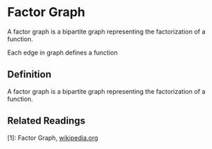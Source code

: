 # Factor Graph

A factor graph is a bipartite graph representing the factorization of a function.

Each edge in graph defines a function

## Definition

A factor graph is a bipartite graph representing the factorization of a function.

## Related Readings

[1]: Factor Graph, [wikipedia.org](https://en.wikipedia.org/wiki/Factor_graph)